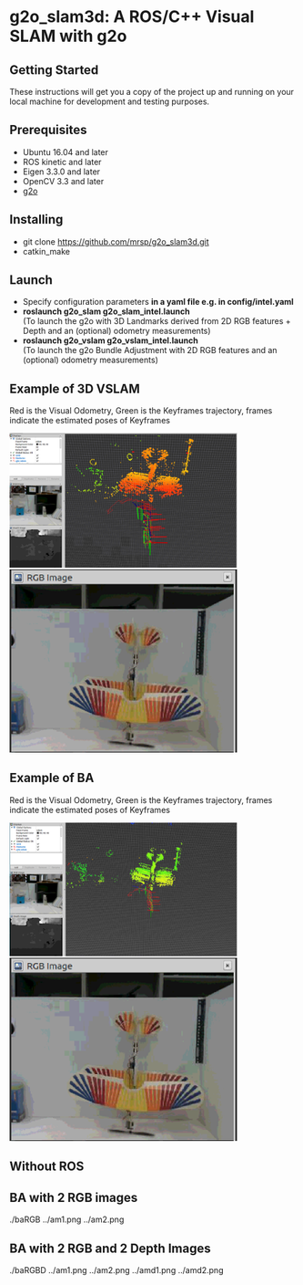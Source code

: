 # g2o_slam3d: A ROS/C++ Visual SLAM with g2o 

## Getting Started
These instructions will get you a copy of the project up and running on your local machine for development and testing purposes.

## Prerequisites
* Ubuntu 16.04 and later
* ROS kinetic and later
* Eigen 3.3.0 and later
* OpenCV 3.3 and later
* [g2o](https://github.com/RainerKuemmerle/g2o)

## Installing
* git clone https://github.com/mrsp/g2o_slam3d.git
* catkin_make

## Launch 
* Specify configuration parameters <b> in a yaml file e.g. in config/intel.yaml </b>
* <b> roslaunch g2o_slam g2o_slam_intel.launch </b>
<br> (To launch the g2o with 3D Landmarks derived from 2D RGB features + Depth and an (optional) odometry measurements)
* <b> roslaunch g2o_vslam g2o_vslam_intel.launch </b>
<br>(To launch the g2o Bundle Adjustment with 2D RGB features and an (optional) odometry  measurements)


## Example of 3D VSLAM 
Red is the Visual Odometry, Green is the Keyframes trajectory, frames indicate the estimated poses of Keyframes
<p float="center">
  <img src="img/3D.png" width="400" />
  <img src="img/planeInScene.png" width="400" /> 
</p>

## Example of BA
Red is the Visual Odometry, Green is the Keyframes trajectory, frames indicate the estimated poses of Keyframes
<p float="center">
  <img src="img/BA.png" width="400" />
  <img src="img/planeInScene.png" width="400" /> 
</p>


## Without ROS

## BA with 2 RGB images
./baRGB ../am1.png ../am2.png
## BA with 2 RGB and 2 Depth Images
./baRGBD ../am1.png ../am2.png  ../amd1.png ../amd2.png
